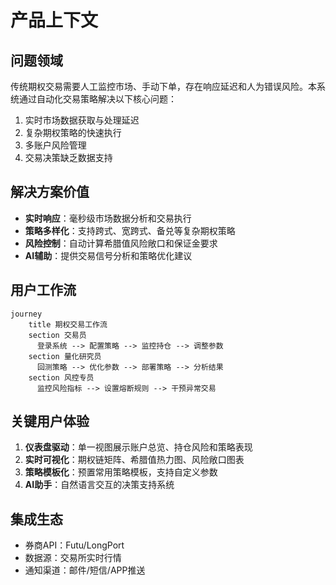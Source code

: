 # 产品上下文

## 问题领域
传统期权交易需要人工监控市场、手动下单，存在响应延迟和人为错误风险。本系统通过自动化交易策略解决以下核心问题：
1. 实时市场数据获取与处理延迟
2. 复杂期权策略的快速执行
3. 多账户风险管理
4. 交易决策缺乏数据支持

## 解决方案价值
- **实时响应**：毫秒级市场数据分析和交易执行
- **策略多样化**：支持跨式、宽跨式、备兑等复杂期权策略
- **风险控制**：自动计算希腊值风险敞口和保证金要求
- **AI辅助**：提供交易信号分析和策略优化建议

## 用户工作流
```mermaid
journey
    title 期权交易工作流
    section 交易员
      登录系统 --> 配置策略 --> 监控持仓 --> 调整参数
    section 量化研究员
      回测策略 --> 优化参数 --> 部署策略 --> 分析结果
    section 风控专员
      监控风险指标 --> 设置熔断规则 --> 干预异常交易
```

## 关键用户体验
1. **仪表盘驱动**：单一视图展示账户总览、持仓风险和策略表现
2. **实时可视化**：期权链矩阵、希腊值热力图、风险敞口图表
3. **策略模板化**：预置常用策略模板，支持自定义参数
4. **AI助手**：自然语言交互的决策支持系统

## 集成生态
- 券商API：Futu/LongPort
- 数据源：交易所实时行情
- 通知渠道：邮件/短信/APP推送
